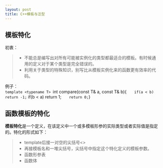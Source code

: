 ```yaml
---
layout: post
title: C++模板与泛型
---
```

## 模板特化    
初衷：     
> - 不能总是编写出对所有可能被实例化的类型都最适合的模板。有时候通用的定义对于某个类型是完全错误的。
> - 利用关于类型的特殊知识，别写比从模板实例化来的函数更有效率的代码。

例子：     
`template <typename T>
`int compare(const T& a, const T& b){
`    if(a < b) return -1;
`    if(b < a) return  1;
`    return 0;
`}
## 函数模板的特化     
**模板特化**是一个定义，在该定义中一个或多模板形参的实际类型或者实际值是指定的。特化的形式如下：     
> - template后接一对空的尖括号<>     
> - 再接模板名和一堆尖括号，尖括号中指定这个特化定义的模板参数。
> - 函数形参表
> - 函数体
